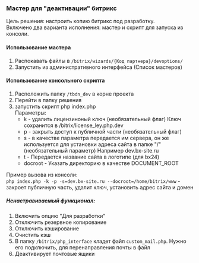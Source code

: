 ### Мастер для "деактивации" битрикс
Цель решения: настроить копию битрикс под разработку. <br> 
Включено два варианта исполнения: мастер и скрипт для запуска из консоли.

#### Использование мастера
1. Распокавать файлы в `/bitrix/wizards/{Код партнера}/devoptions/`
2. Запустить из административного интерфейса (Список мастеров)

#### Использование консольного скрипта
1. Расположить папку `/tbdn_dev` в корне проекта
2. Перейти в папку решения
3. запустить скрипт php index.php <br>
   Параметры:
    - k - удалить лицензиноный ключ (необязательный флаг) Ключ сохранится в /bitrix/license_ley.php.dev
    - p - закрыть доступ к публичной части (необязательный флаг)
    - s - в качестве параметра передается им сервера, он же используется для установки адреса сайта в папке "/" (необязательный параметр)
	   Например dev.bx-site.ru
    - t - Передается название сайта в логотипе (для bx24)
    - docroot - Указать директорию в качестве DOCUMENT_ROOT

Пример вызова из консоли: <br>
	`php index.php -k -p -s=dev.bx-site.ru --docroot=/home/bitrix/www` - закроет публичную часть, удалит ключ, установить адрес сайта и домен


##### Ненастравиваемый функционал:
1. Включить опцию "Для разработки"
2. Отключить резервное копирование
3. Отключить кэширование
4. Очистить кэш
5. В папку `/bitrix/php_interface` кладет файл `custom_mail.php`. Нужно его подключить, для перенаправления почты в файл
6. Деактивирует почтовые ящики